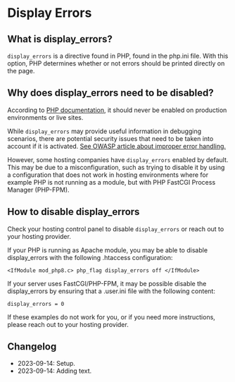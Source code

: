 # Display Errors

## What is display_errors?

`display_errors` is a directive found in PHP, found in the php.ini file. With this option, PHP determines whether or not errors should be printed directly on the page.

## Why does display_errors need to be disabled?

According to [PHP documentation](https://www.php.net/manual/en/errorfunc.configuration.php#ini.display-errors), it should never be enabled on production environments or live sites.

While `display_errors` may provide useful information in debugging scenarios, there are potential security issues that need to be taken into account if it is activated. [See OWASP article about improper error handling.](https://owasp.org/www-community/Improper_Error_Handling)

However, some hosting companies have `display_errors` enabled by default. This may be due to a misconfiguration, such as trying to disable it by using a configuration that does not work in hosting environments where for example PHP is not running as a module, but with PHP FastCGI Process Manager (PHP-FPM).

## How to disable display_errors

Check your hosting control panel to disable `display_errors` or reach out to your hosting provider.

If your PHP is running as Apache module, you may be able to disable display_errors with the following .htaccess configuration:

`<IfModule mod_php8.c> php_flag display_errors off </IfModule>`

If your server uses FastCGI/PHP-FPM, it may be possible disable the display_errors by ensuring that a .user.ini file with the following content:

`display_errors = 0`

If these examples do not work for you, or if you need more instructions, please reach out to your hosting provider.


## Changelog

- 2023-09-14: Setup.
- 2023-09-14: Adding text.
